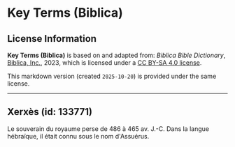 # Key Terms (Biblica)

## License Information

**Key Terms (Biblica)** is based on and adapted from: _Biblica Bible Dictionary_, [Biblica, Inc.](https://www.biblica.com/), 2023, which is licensed under a [CC BY-SA 4.0 license](https://creativecommons.org/licenses/by-sa/4.0/legalcode.en).

This markdown version (created `2025-10-20`) is provided under the same license.



--------------------------------

## Xerxès (id: 133771)

Le souverain du royaume perse de 486 à 465 av. J.\-C. Dans la langue hébraïque, il était connu sous le nom d'Assuérus.


